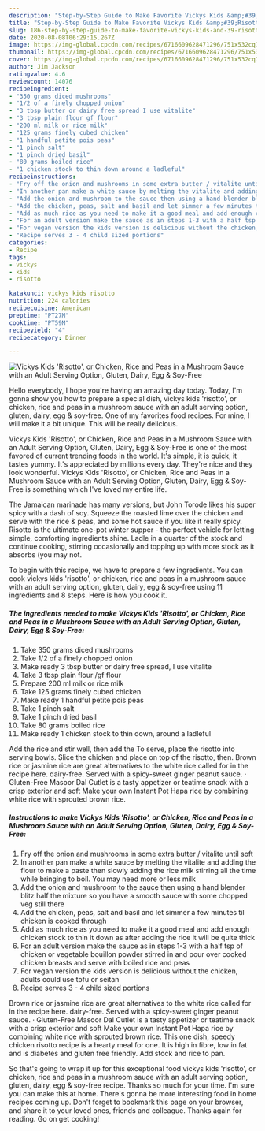 ```yaml
---
description: "Step-by-Step Guide to Make Favorite Vickys Kids &amp;#39;Risotto&amp;#39;, or Chicken, Rice and Peas in a Mushroom Sauce with an Adult Serving Option, Gluten, Dairy, Egg &amp;amp; Soy-Free"
title: "Step-by-Step Guide to Make Favorite Vickys Kids &amp;#39;Risotto&amp;#39;, or Chicken, Rice and Peas in a Mushroom Sauce with an Adult Serving Option, Gluten, Dairy, Egg &amp;amp; Soy-Free"
slug: 186-step-by-step-guide-to-make-favorite-vickys-kids-and-39-risotto-and-39-or-chicken-rice-and-peas-in-a-mushroom-sauce-with-an-adult-serving-option-gluten-dairy-egg-and-amp-soy-free
date: 2020-08-08T06:29:15.267Z
image: https://img-global.cpcdn.com/recipes/6716609628471296/751x532cq70/vickys-kids-risotto-or-chicken-rice-and-peas-in-a-mushroom-sauce-with-an-adult-serving-option-g-recipe-main-photo.jpg
thumbnail: https://img-global.cpcdn.com/recipes/6716609628471296/751x532cq70/vickys-kids-risotto-or-chicken-rice-and-peas-in-a-mushroom-sauce-with-an-adult-serving-option-g-recipe-main-photo.jpg
cover: https://img-global.cpcdn.com/recipes/6716609628471296/751x532cq70/vickys-kids-risotto-or-chicken-rice-and-peas-in-a-mushroom-sauce-with-an-adult-serving-option-g-recipe-main-photo.jpg
author: Jim Jackson
ratingvalue: 4.6
reviewcount: 14076
recipeingredient:
- "350 grams diced mushrooms"
- "1/2 of a finely chopped onion"
- "3 tbsp butter or dairy free spread I use vitalite"
- "3 tbsp plain flour gf flour"
- "200 ml milk or rice milk"
- "125 grams finely cubed chicken"
- "1 handful petite pois peas"
- "1 pinch salt"
- "1 pinch dried basil"
- "80 grams boiled rice"
- "1 chicken stock to thin down around a ladleful"
recipeinstructions:
- "Fry off the onion and mushrooms in some extra butter / vitalite until soft"
- "In another pan make a white sauce by melting the vitalite and adding the flour to make a paste then slowly adding the rice milk stirring all the time while bringing to boil. You may need more or less milk"
- "Add the onion and mushroom to the sauce then using a hand blender blitz half the mixture so you have a smooth sauce with some chopped veg still there"
- "Add the chicken, peas, salt and basil and let simmer a few minutes til chicken is cooked through"
- "Add as much rice as you need to make it a good meal and add enough chicken stock to thin it down as after adding the rice it will be quite thick"
- "For an adult version make the sauce as in steps 1-3 with a half tsp of chicken or vegetable bouillon powder stirred in and pour over cooked chicken breasts and serve with boiled rice and peas"
- "For vegan version the kids version is delicious without the chicken, adults could use tofu or seitan"
- "Recipe serves 3 - 4 child sized portions"
categories:
- Recipe
tags:
- vickys
- kids
- risotto

katakunci: vickys kids risotto 
nutrition: 224 calories
recipecuisine: American
preptime: "PT27M"
cooktime: "PT59M"
recipeyield: "4"
recipecategory: Dinner

---
```



![Vickys Kids &#39;Risotto&#39;, or Chicken, Rice and Peas in a Mushroom Sauce with an Adult Serving Option, Gluten, Dairy, Egg &amp; Soy-Free](https://img-global.cpcdn.com/recipes/6716609628471296/751x532cq70/vickys-kids-risotto-or-chicken-rice-and-peas-in-a-mushroom-sauce-with-an-adult-serving-option-g-recipe-main-photo.jpg)

Hello everybody, I hope you're having an amazing day today. Today, I'm gonna show you how to prepare a special dish, vickys kids &#39;risotto&#39;, or chicken, rice and peas in a mushroom sauce with an adult serving option, gluten, dairy, egg &amp; soy-free. One of my favorites food recipes. For mine, I will make it a bit unique. This will be really delicious.

Vickys Kids &#39;Risotto&#39;, or Chicken, Rice and Peas in a Mushroom Sauce with an Adult Serving Option, Gluten, Dairy, Egg &amp; Soy-Free is one of the most favored of current trending foods in the world. It's simple, it is quick, it tastes yummy. It's appreciated by millions every day. They're nice and they look wonderful. Vickys Kids &#39;Risotto&#39;, or Chicken, Rice and Peas in a Mushroom Sauce with an Adult Serving Option, Gluten, Dairy, Egg &amp; Soy-Free is something which I've loved my entire life.

The Jamaican marinade has many versions, but John Torode likes his super spicy with a dash of soy. Squeeze the roasted lime over the chicken and serve with the rice &amp; peas, and some hot sauce if you like it really spicy. Risotto is the ultimate one-pot winter supper - the perfect vehicle for letting simple, comforting ingredients shine. Ladle in a quarter of the stock and continue cooking, stirring occasionally and topping up with more stock as it absorbs (you may not.


To begin with this recipe, we have to prepare a few ingredients. You can cook vickys kids &#39;risotto&#39;, or chicken, rice and peas in a mushroom sauce with an adult serving option, gluten, dairy, egg &amp; soy-free using 11 ingredients and 8 steps. Here is how you cook it.

<!--inarticleads1-->

##### The ingredients needed to make Vickys Kids &#39;Risotto&#39;, or Chicken, Rice and Peas in a Mushroom Sauce with an Adult Serving Option, Gluten, Dairy, Egg &amp; Soy-Free:

1. Take 350 grams diced mushrooms
1. Take 1/2 of a finely chopped onion
1. Make ready 3 tbsp butter or dairy free spread, I use vitalite
1. Take 3 tbsp plain flour /gf flour
1. Prepare 200 ml milk or rice milk
1. Take 125 grams finely cubed chicken
1. Make ready 1 handful petite pois peas
1. Take 1 pinch salt
1. Take 1 pinch dried basil
1. Take 80 grams boiled rice
1. Make ready 1 chicken stock to thin down, around a ladleful


Add the rice and stir well, then add the To serve, place the risotto into serving bowls. Slice the chicken and place on top of the risotto, then. Brown rice or jasmine rice are great alternatives to the white rice called for in the recipe here. dairy-free. Served with a spicy-sweet ginger peanut sauce. · Gluten-Free Masoor Dal Cutlet is a tasty appetizer or teatime snack with a crisp exterior and soft Make your own Instant Pot Hapa rice by combining white rice with sprouted brown rice. 

<!--inarticleads2-->

##### Instructions to make Vickys Kids &#39;Risotto&#39;, or Chicken, Rice and Peas in a Mushroom Sauce with an Adult Serving Option, Gluten, Dairy, Egg &amp; Soy-Free:

1. Fry off the onion and mushrooms in some extra butter / vitalite until soft
1. In another pan make a white sauce by melting the vitalite and adding the flour to make a paste then slowly adding the rice milk stirring all the time while bringing to boil. You may need more or less milk
1. Add the onion and mushroom to the sauce then using a hand blender blitz half the mixture so you have a smooth sauce with some chopped veg still there
1. Add the chicken, peas, salt and basil and let simmer a few minutes til chicken is cooked through
1. Add as much rice as you need to make it a good meal and add enough chicken stock to thin it down as after adding the rice it will be quite thick
1. For an adult version make the sauce as in steps 1-3 with a half tsp of chicken or vegetable bouillon powder stirred in and pour over cooked chicken breasts and serve with boiled rice and peas
1. For vegan version the kids version is delicious without the chicken, adults could use tofu or seitan
1. Recipe serves 3 - 4 child sized portions


Brown rice or jasmine rice are great alternatives to the white rice called for in the recipe here. dairy-free. Served with a spicy-sweet ginger peanut sauce. · Gluten-Free Masoor Dal Cutlet is a tasty appetizer or teatime snack with a crisp exterior and soft Make your own Instant Pot Hapa rice by combining white rice with sprouted brown rice. This one dish, speedy chicken risotto recipe is a hearty meal for one. It is high in fibre, low in fat and is diabetes and gluten free friendly. Add stock and rice to pan. 

So that's going to wrap it up for this exceptional food vickys kids &#39;risotto&#39;, or chicken, rice and peas in a mushroom sauce with an adult serving option, gluten, dairy, egg &amp; soy-free recipe. Thanks so much for your time. I'm sure you can make this at home. There's gonna be more interesting food in home recipes coming up. Don't forget to bookmark this page on your browser, and share it to your loved ones, friends and colleague. Thanks again for reading. Go on get cooking!
